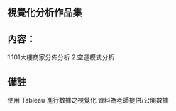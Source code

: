 視覺化分析作品集
---------------------------------------------  
內容：
---------------------------------------------  
  1.101大樓商家分佈分析
  2.空運模式分析

備註
---------------------------------------------
使用 Tableau 進行數據之視覺化
資料為老師提供/公開數據

